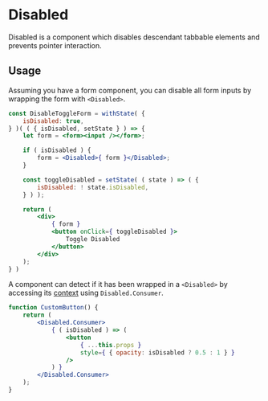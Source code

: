 Disabled
========

Disabled is a component which disables descendant tabbable elements and prevents pointer interaction.

## Usage

Assuming you have a form component, you can disable all form inputs by wrapping the form with `<Disabled>`.

```jsx
const DisableToggleForm = withState( {
	isDisabled: true,
} )( ( { isDisabled, setState } ) => {
	let form = <form><input /></form>;

	if ( isDisabled ) {
		form = <Disabled>{ form }</Disabled>;
	}

	const toggleDisabled = setState( ( state ) => ( {
		isDisabled: ! state.isDisabled,
	} ) );

	return (
		<div>
			{ form }
			<button onClick={ toggleDisabled }>
				Toggle Disabled
			</button>
		</div>
	);
} )
```

A component can detect if it has been wrapped in a `<Disabled>` by accessing its [context](https://reactjs.org/docs/context.html) using `Disabled.Consumer`.

```jsx
function CustomButton() {
	return (
		<Disabled.Consumer>
			{ ( isDisabled ) => (
				<button
					{ ...this.props }
					style={ { opacity: isDisabled ? 0.5 : 1 } }
				/>
			) }
		</Disabled.Consumer>
	);
}
```

